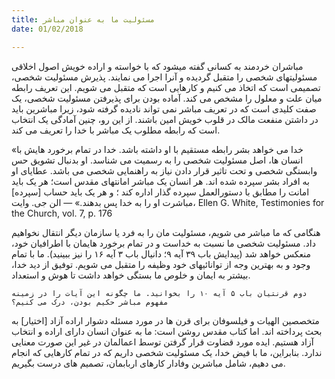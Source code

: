 ```yaml
---
title: مسئولیت ما به عنوان مباشر
date: 01/02/2018

---
```


مباشران خردمند به کسانی گفته میشود که با خواسته و اراده خویش اصول اخلاقی مسئولیتهای شخصی را متقبل گردیده و آنرا اجرا می نمایند. پذیرش مسئولیت شخصی، تصمیمی است که اتخاذ می کنیم و کارهایی است که متقبل می شویم. این تعریف رابطه میان علت و معلول را مشخص می کند. آماده بودن برای پذیرفتن مسئولیت شخصی، یک صفت کلیدی است که در تعریف مباشر نمی تواند نادیده گرفته شود، زیرا مباشرین باید در داشتن منفعت مالک در قلوب خویش امین باشند. از این رو، چنین آمادگی یک انتخاب است که رابطه مطلوب یک مباشر با خدا را تعریف می کند.

«خدا می خواهد بشر رابطه مستقیم با او داشته باشد. خدا در تمام برخورد هایش با انسان ها، اصل مسئولیت شخصی را به رسمیت می شناسد. او بدنبال تشویق حس وابستگی شخصی و تحت تاثیر قرار دادن نیاز به راهنمایی شخصی می باشد. عطایای او به افراد بشر سپرده شده اند. هر انسان یک مباشر امانتهای مقدس است؛ هر یک باید امانت را مطابق با دستورالعمل سپرده گذار اداره کند ؛ و هر یک باید حساب [سپرده] مباشرت او را به خدا پس بدهند.» — الن جی. وایت، Ellen G. White, Testimonies for the Church, vol. 7, p. 176

هنگامی که ما مباشر می شویم، مسئولیت مان را به فرد یا سازمان دیگر انتقال نخواهیم داد. مسئولیت شخصی ما نسبت به خداست و در تمام برخورد هایمان با اطرافیان خود، منعکس خواهد شد (پیدایش باب ۳۹ آیه ۹؛ دانیال باب ۳ آیه ۱۶ را نیز ببینید). ما با تمام وجود و به بهترین وجه از توانائیهای خود وظیفه را متقبل می شویم. توفیق از دید خدا، بیشتر به ایمان و خلوص ما بستگی خواهد داشت تا هوش و استعداد.

`دوم قرنتیان باب ۵ آیه ۱۰ را بخوانید. ما چگونه این آیات را در زمینه مفهوم مباشر حکیم بودن، درک می کنیم؟`

متخصصین الهیات و فیلسوفان برای قرن ها در مورد مسئله دشوار اراده آزاد [اختیار] به بحث پرداخته اند. اما کتاب مقدس روشن است: ما به عنوان انسان دارای اراده و انتخاب آزاد هستیم. ایده مورد قضاوت قرار گرفتن توسط اعمالمان در غیر این صورت معنایی ندارد. بنابراین، ما با فیض خدا، یک مسئولیت شخصی داریم که در تمام کارهایی که انجام می دهیم، شامل مباشرین وفادار کارهای اربابمان، تصمیم های درست بگیریم.